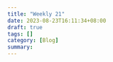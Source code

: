 ```yaml
---
title: "Weekly 21"
date: 2023-08-23T16:11:34+08:00
draft: true
tags: []
category: [Blog]
summary: 
---
```

